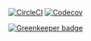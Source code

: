 [![CircleCI](https://img.shields.io/circleci/project/github/MattMorrisDev/angular-experiments/master.svg)]()
[![Codecov](https://img.shields.io/codecov/c/github/MattMorrisDev/angular-experiments/master.svg)]()


[![Greenkeeper badge](https://badges.greenkeeper.io/MattMorrisDev/angular-experiments.svg)](https://greenkeeper.io/)